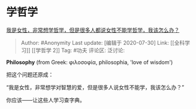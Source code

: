 # 学哲学
[我是女性，非常想学哲学，但是很多人都说女性不能学哲学，我该怎么办？](https://www.zhihu.com/question/408436912/answer/1371980425)

> Author: #Anonymity
> Last update: [编辑于 2020-07-30]
> Link: [[全科学习]] [[学哲学 2]]
> Tag: #功夫
> 评论区:
> 泛讨论:

**Philosophy** (from Greek: φιλοσοφία, philosophia, 'love of wisdom')

把这个问题还原成：

“我是女性，非常想学对智慧的爱，但是很多人说女性不能学，我该怎么办？”

你应该——让这些人学习查字典。
